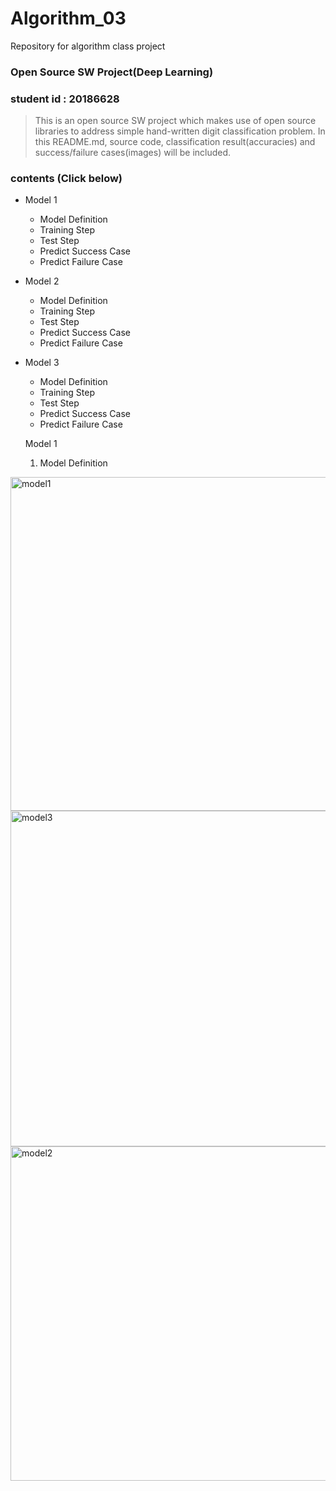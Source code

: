 # Algorithm_03
Repository for algorithm class project
### Open Source SW Project(Deep Learning)
### student id : 20186628


>This is an open source SW project which makes use of open source libraries to address simple hand-written digit classification problem.
>In this README.md, source code, classification result(accuracies) and success/failure cases(images) will be included.

### contents (Click below)
+ Model 1
  + Model Definition
  + Training Step
  + Test Step
  + Predict Success Case
  + Predict Failure Case

+ Model 2
  + Model Definition
  + Training Step
  + Test Step
  + Predict Success Case
  + Predict Failure Case
  
+ Model 3
  + Model Definition
  + Training Step
  + Test Step
  + Predict Success Case
  + Predict Failure Case
  
  Model 1
  
  1. Model Definition
  
<img width="534" alt="model1" src="https://user-images.githubusercontent.com/65612292/82408934-977d2b00-9aa7-11ea-9c40-b6594ba27437.png">


<img width="537" alt="model3" src="https://user-images.githubusercontent.com/65612292/82408929-95b36780-9aa7-11ea-9463-560794839130.png">
<img width="535" alt="model2" src="https://user-images.githubusercontent.com/65612292/82408931-96e49480-9aa7-11ea-8794-7c08ce6694fa.png">
  
